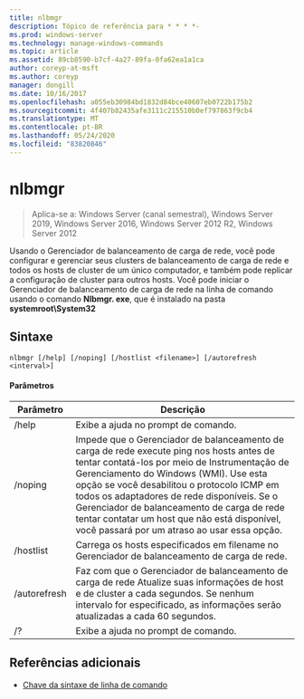 ```yaml
---
title: nlbmgr
description: Tópico de referência para * * * *-
ms.prod: windows-server
ms.technology: manage-windows-commands
ms.topic: article
ms.assetid: 89cb8590-b7cf-4a27-89fa-0fa62ea1a1ca
author: coreyp-at-msft
ms.author: coreyp
manager: dongill
ms.date: 10/16/2017
ms.openlocfilehash: a055eb30984bd1832d84bce40607eb0722b175b2
ms.sourcegitcommit: 4f407b82435afe3111c215510b0ef797863f9cb4
ms.translationtype: MT
ms.contentlocale: pt-BR
ms.lasthandoff: 05/24/2020
ms.locfileid: "83820846"
---
```

# <a name="nlbmgr"></a>nlbmgr

> Aplica-se a: Windows Server (canal semestral), Windows Server 2019, Windows Server 2016, Windows Server 2012 R2, Windows Server 2012

Usando o Gerenciador de balanceamento de carga de rede, você pode configurar e gerenciar seus clusters de balanceamento de carga de rede e todos os hosts de cluster de um único computador, e também pode replicar a configuração de cluster para outros hosts. Você pode iniciar o Gerenciador de balanceamento de carga de rede na linha de comando usando o comando **Nlbmgr. exe**, que é instalado na pasta **systemroot\System32**
## <a name="syntax"></a>Sintaxe
```
nlbmgr [/help] [/noping] [/hostlist <filename>] [/autorefresh <interval>]
```
#### <a name="parameters"></a>Parâmetros

|        Parâmetro        |                                                                                                                                                                                                Descrição                                                                                                                                                                                                |
|-------------------------|-----------------------------------------------------------------------------------------------------------------------------------------------------------------------------------------------------------------------------------------------------------------------------------------------------------------------------------------------------------------------------------------------------------|
|          /help          |                                                                                                                                                                                   Exibe a ajuda no prompt de comando.                                                                                                                                                                                    |
|         /noping         | Impede que o Gerenciador de balanceamento de carga de rede execute ping nos hosts antes de tentar contatá-los por meio de Instrumentação de Gerenciamento do Windows (WMI). Use esta opção se você desabilitou o protocolo ICMP em todos os adaptadores de rede disponíveis. Se o Gerenciador de balanceamento de carga de rede tentar contatar um host que não está disponível, você passará por um atraso ao usar essa opção. |
|  /hostlist<filename>   |                                                                                                                                                                Carrega os hosts especificados em filename no Gerenciador de balanceamento de carga de rede.                                                                                                                                                                 |
| /autorefresh<interval> |                                                                                                          Faz com que o Gerenciador de balanceamento de carga de rede Atualize suas informações de host e de cluster a cada <interval> segundos. Se nenhum intervalo for especificado, as informações serão atualizadas a cada 60 segundos.                                                                                                          |
|           /?            |                                                                                                                                                                                   Exibe a ajuda no prompt de comando.                                                                                                                                                                                    |

## <a name="additional-references"></a>Referências adicionais
- [Chave da sintaxe de linha de comando](command-line-syntax-key.md)

